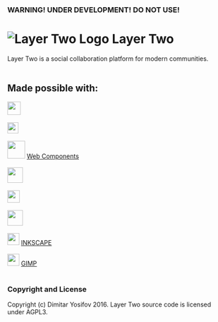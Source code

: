 ### WARNING! UNDER DEVELOPMENT! DO NOT USE!

# ![Layer Two Logo](https://avatars3.githubusercontent.com/u/30439789?v=4&s=45 "Layer Two logo") Layer Two
Layer Two is a social collaboration platform for modern communities.
</br>
</br>
## Made possible with:

[<img src="https://elixir-lang.org/images/logo/logo.png" height= 30>](https://elixir-lang.org/)
</br>
</br>
[<img src="https://raw.githubusercontent.com/phoenixframework/phoenix/master/priv/static/phoenix.png" height= 25>](http://www.phoenixframework.org/)
</br>
</br>
[<img src="https://raw.githubusercontent.com/webcomponents/webcomponents-icons/master/logo/logo_256x256.png" height= 40>](https://developer.mozilla.org/en-US/docs/Web/Web_Components) [Web Components](https://developer.mozilla.org/en-US/docs/Web/Web_Components "Web Components")
</br>
</br>
[<img src="https://neo4j.com/wp-content/themes/neo4jweb/assets/images/neo4j-logo-2015.png" height= 35>](https://neo4j.com/)
</br>
</br>
[<img src="http://leafletjs.com/docs/images/logo.png" height= 28>](http://leafletjs.com/)
</br>
</br>
[<img src="https://download.blender.org/institute/logos/blender-socket.png" height= 35>](https://www.blender.org/)
</br>
</br>
[<img src="https://media.inkscape.org/static/images/inkscape-logo.svg" height= 27>](https://inkscape.org/en/) [INKSCAPE](https://inkscape.org/en/ "INKSCAPE")
</br>
</br>
[<img src="https://www.gimp.org/images/frontpage/wilber-big.png" height= 27>](https://www.gimp.org/) [GIMP](https://www.gimp.org/ "GIMP")
</br>
</br>
### Copyright and License
Copyright (c) Dimitar Yosifov 2016. Layer Two source code is licensed under AGPL3.
